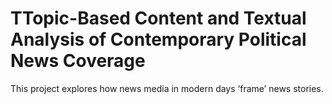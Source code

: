 # TTopic-Based Content and Textual Analysis of Contemporary Political News Coverage
This project explores how news media in modern days ‘frame’ news stories.
